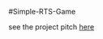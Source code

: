 #Simple-RTS-Game

see the project pitch [here](https://github.com/BYUCS452S2020/Simple-RTS-Game/blob/master/Project%20Proposal%20CS%20452.pdf)
